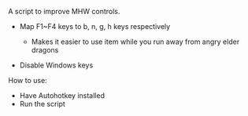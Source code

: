 A script to improve MHW controls.

- Map F1~F4 keys to b, n, g, h keys respectively
    - Makes it easier to use item while you run away from angry elder dragons
    
- Disable Windows keys

How to use:
- Have Autohotkey installed
- Run the script